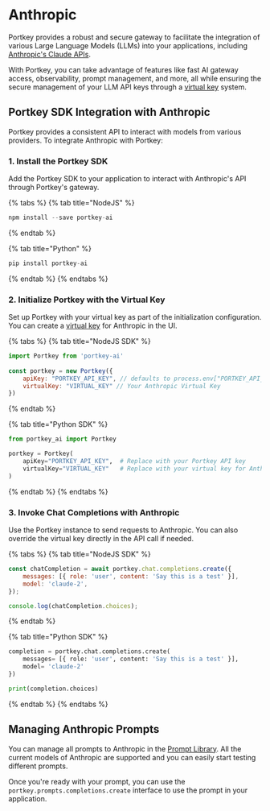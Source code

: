 # Anthropic

Portkey provides a robust and secure gateway to facilitate the integration of various Large Language Models (LLMs) into your applications, including [Anthropic's Claude APIs](https://docs.anthropic.com/claude/reference/getting-started-with-the-api).&#x20;

With Portkey, you can take advantage of features like fast AI gateway access, observability, prompt management, and more, all while ensuring the secure management of your LLM API keys through a [virtual key](../../product/ai-gateway-streamline-llm-integrations/virtual-keys.md) system.

## Portkey SDK Integration with Anthropic

Portkey provides a consistent API to interact with models from various providers. To integrate Anthropic with Portkey:

### **1. Install the Portkey SDK**

Add the Portkey SDK to your application to interact with Anthropic's API through Portkey's gateway.

{% tabs %}
{% tab title="NodeJS" %}
```javascript
npm install --save portkey-ai
```
{% endtab %}

{% tab title="Python" %}
```python
pip install portkey-ai
```
{% endtab %}
{% endtabs %}

### **2. Initialize Portkey with the Virtual Key**

Set up Portkey with your virtual key as part of the initialization configuration. You can create a [virtual key](../../product/ai-gateway-streamline-llm-integrations/virtual-keys.md) for Anthropic in the UI.

{% tabs %}
{% tab title="NodeJS SDK" %}
```javascript
import Portkey from 'portkey-ai'
 
const portkey = new Portkey({
    apiKey: "PORTKEY_API_KEY", // defaults to process.env["PORTKEY_API_KEY"]
    virtualKey: "VIRTUAL_KEY" // Your Anthropic Virtual Key
})
```
{% endtab %}

{% tab title="Python SDK" %}
```python
from portkey_ai import Portkey

portkey = Portkey(
    apiKey="PORTKEY_API_KEY",  # Replace with your Portkey API key
    virtualKey="VIRTUAL_KEY"   # Replace with your virtual key for Anthropic
)
```
{% endtab %}
{% endtabs %}

### **3. Invoke Chat Completions with Anthropic**&#x20;

Use the Portkey instance to send requests to Anthropic. You can also override the virtual key directly in the API call if needed.

{% tabs %}
{% tab title="NodeJS SDK" %}
```javascript
const chatCompletion = await portkey.chat.completions.create({
    messages: [{ role: 'user', content: 'Say this is a test' }],
    model: 'claude-2',
});

console.log(chatCompletion.choices);
```
{% endtab %}

{% tab title="Python SDK" %}
```python
completion = portkey.chat.completions.create(
    messages= [{ role: 'user', content: 'Say this is a test' }],
    model= 'claude-2'
})

print(completion.choices)
```
{% endtab %}
{% endtabs %}

## Managing Anthropic Prompts

You can manage all prompts to Anthropic in the [Prompt Library](../../product/prompt-library.md). All the current models of Anthropic are supported and you can easily start testing different prompts.

Once you're ready with your prompt, you can use the `portkey.prompts.completions.create` interface to use the prompt in your application.

